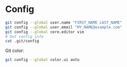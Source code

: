 # Config
```sh
git config --global user.name "FIRST_NAME LAST_NAME"
git config --global user.email "MY_NAME@example.com"
git config --global core.editor vim
# Get config info
cat .git/config
```
Git color:
```sh
git config --global color.ui auto
```
